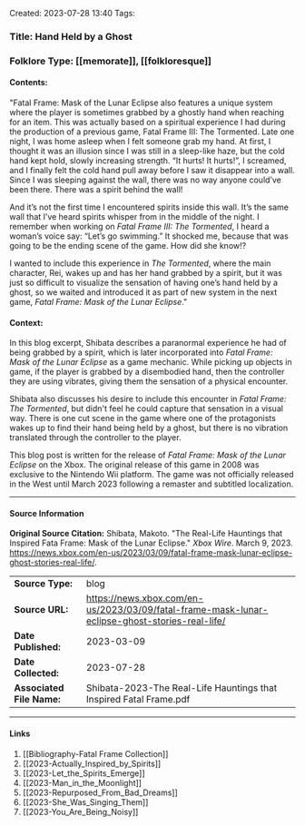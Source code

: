 Created: 2023-07-28 13:40
Tags: 

### Title:  Hand Held by a Ghost
### Folklore Type:  [[memorate]], [[folkloresque]]

#### Contents:
"Fatal Frame: Mask of the Lunar Eclipse also features a unique system where the player is sometimes grabbed by a ghostly hand when reaching for an item. This was actually based on a spiritual experience I had during the production of a previous game, Fatal Frame III: The Tormented. Late one night, I was home asleep when I felt someone grab my hand. At first, I thought it was an illusion since I was still in a sleep-like haze, but the cold hand kept hold, slowly increasing strength. “It hurts! It hurts!”, I screamed, and I finally felt the cold hand pull away before I saw it disappear into a wall. Since I was sleeping against the wall, there was no way anyone could’ve been there. There was a spirit behind the wall!

And it’s not the first time I encountered spirits inside this wall. It’s the same wall that I’ve heard spirits whisper from in the middle of the night. I remember when working on _Fatal Frame III: The Tormented_, I heard a woman’s voice say: “Let’s go swimming.” It shocked me, because that was going to be the ending scene of the game. How did she know!?

I wanted to include this experience in _The Tormented_, where the main character, Rei, wakes up and has her hand grabbed by a spirit, but it was just so difficult to visualize the sensation of having one’s hand held by a ghost, so we waited and introduced it as part of new system in the next game, _Fatal Frame: Mask of the Lunar Eclipse_."

#### Context:
In this blog excerpt, Shibata describes a paranormal experience he had of being grabbed by a spirit, which is later incorporated into _Fatal Frame: Mask of the Lunar Eclipse_ as a game mechanic.  While picking up objects in game, if the player is grabbed by a disembodied hand, then the controller they are using vibrates, giving them the sensation of a physical encounter.

Shibata also discusses his desire to include this encounter in _Fatal Frame: The Tormented_, but didn't feel he could capture that sensation in a visual way.  There is one cut scene in the game where one of the protagonists wakes up to find their hand being held by a ghost, but there is no vibration translated through the controller to the player.

This blog post is written for the release of _Fatal Frame: Mask of the Lunar Eclipse_ on the Xbox.  The original release of this game in 2008 was exclusive to the Nintendo Wii platform.  The game was not officially released in the West until March 2023 following a remaster and subtitled localization. 

----
#### Source Information
**Original Source Citation:**
	Shibata, Makoto. "The Real-Life Hauntings that Inspired Fata Frame: Mask of the Lunar Eclipse." _Xbox Wire_. March 9, 2023. https://news.xbox.com/en-us/2023/03/09/fatal-frame-mask-lunar-eclipse-ghost-stories-real-life/.

| | |
| --- | --- |
| **Source Type:** | blog |
| **Source URL:** | https://news.xbox.com/en-us/2023/03/09/fatal-frame-mask-lunar-eclipse-ghost-stories-real-life/ |
| **Date Published:** | 2023-03-09 |
| **Date Collected:** | 2023-07-28 |
| **Associated File Name:** | Shibata-2023-The Real-Life Hauntings that Inspired Fatal Frame.pdf |

---
#### Links
1. [[Bibliography-Fatal Frame Collection]]
2. [[2023-Actually_Inspired_by_Spirits]]
3. [[2023-Let_the_Spirits_Emerge]]
4. [[2023-Man_in_the_Moonlight]]
5. [[2023-Repurposed_From_Bad_Dreams]]
6. [[2023-She_Was_Singing_Them]]
7. [[2023-You_Are_Being_Noisy]]
